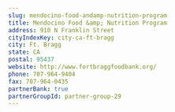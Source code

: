 ```yaml
---
slug: mendocino-food-andamp-nutrition-program
title: Mendocino Food &amp; Nutrition Program
address: 910 N Franklin Street
cityIndexKey: city-ca-ft-bragg
city: Ft. Bragg
state: CA
postal: 95437
website: http://www.fortbraggfoodbank.org/
phone: 707-964-9404
fax: 707-964-0435
partnerBank: true
partnerGroupId: partner-group-29
---
```

